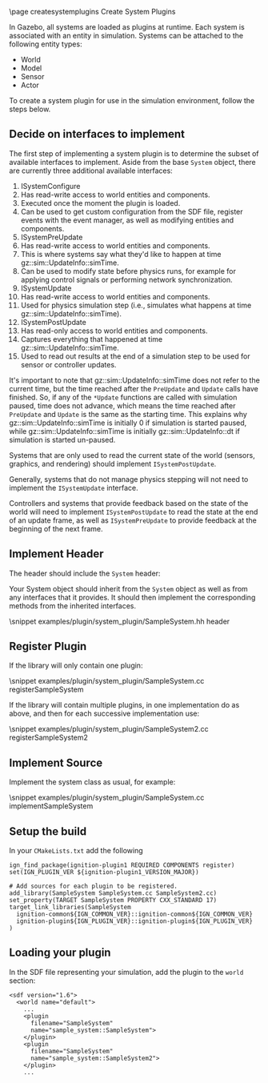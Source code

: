 \page createsystemplugins Create System Plugins

In Gazebo, all systems are loaded as plugins at runtime. Each system
is associated with an entity in simulation. Systems can be attached to the
following entity types:

* World
* Model
* Sensor
* Actor

To create a system plugin for use in the simulation environment, follow the
steps below.

## Decide on interfaces to implement

The first step of implementing a system plugin is to determine the subset of
available interfaces to implement.  Aside from the base `System` object,
there are currently three additional available interfaces:

1. ISystemConfigure
  1. Has read-write access to world entities and components.
  2. Executed once the moment the plugin is loaded.
  3. Can be used to get custom configuration from the SDF file, register events
     with the event manager, as well as modifying entities and components.
2. ISystemPreUpdate
  1. Has read-write access to world entities and components.
  2. This is where systems say what they'd like to happen at time gz::sim::UpdateInfo::simTime.
  3. Can be used to modify state before physics runs, for example for applying control signals or performing network synchronization.
2. ISystemUpdate
  1. Has read-write access to world entities and components.
  2. Used for physics simulation step (i.e., simulates what happens at time gz::sim::UpdateInfo::simTime).
3. ISystemPostUpdate
  1. Has read-only access to world entities and components.
  2. Captures everything that happened at time gz::sim::UpdateInfo::simTime.
  3. Used to read out results at the end of a simulation step to be used for sensor or controller updates.

It's important to note that gz::sim::UpdateInfo::simTime does not refer to the current time, but the time reached after the `PreUpdate` and `Update` calls have finished.
So, if any of the `*Update` functions are called with simulation paused, time does not advance, which means the time reached after `PreUpdate` and `Update` is the same as the starting time.
This explains why gz::sim::UpdateInfo::simTime is initially 0 if simulation is started paused, while gz::sim::UpdateInfo::simTime is initially gz::sim::UpdateInfo::dt if simulation is started un-paused.

Systems that are only used to read the current state of the world (sensors,
graphics, and rendering) should implement `ISystemPostUpdate`.

Generally, systems that do not manage physics stepping will not need to
implement the `ISystemUpdate` interface.

Controllers and systems that provide feedback based on the state of the
world will need to implement `ISystemPostUpdate` to read the state at the
end of an update frame, as well as `ISystemPreUpdate` to provide feedback at
the beginning of the next frame.

## Implement Header

The header should include the `System` header:

Your System object should inherit from the `System` object as well as from
any interfaces that it provides.  It should then implement the corresponding
methods from the inherited interfaces.

\snippet examples/plugin/system_plugin/SampleSystem.hh header

## Register Plugin

If the library will only contain one plugin:

\snippet examples/plugin/system_plugin/SampleSystem.cc registerSampleSystem

If the library will contain multiple plugins, in one implementation do as
above, and then for each successive implementation use:

\snippet examples/plugin/system_plugin/SampleSystem2.cc registerSampleSystem2

## Implement Source

Implement the system class as usual, for example:

\snippet examples/plugin/system_plugin/SampleSystem.cc implementSampleSystem

## Setup the build

In your `CMakeLists.txt` add the following

```
ign_find_package(ignition-plugin1 REQUIRED COMPONENTS register)
set(IGN_PLUGIN_VER ${ignition-plugin1_VERSION_MAJOR})

# Add sources for each plugin to be registered.
add_library(SampleSystem SampleSystem.cc SampleSystem2.cc)
set_property(TARGET SampleSystem PROPERTY CXX_STANDARD 17)
target_link_libraries(SampleSystem
  ignition-common${IGN_COMMON_VER}::ignition-common${IGN_COMMON_VER}
  ignition-plugin${IGN_PLUGIN_VER}::ignition-plugin${IGN_PLUGIN_VER}
)
```

## Loading your plugin

In the SDF file representing your simulation, add the plugin to the `world` section:

```{.xml}
<sdf version="1.6">
  <world name="default">
    ...
    <plugin
      filename="SampleSystem"
      name="sample_system::SampleSystem">
    </plugin>
    <plugin
      filename="SampleSystem"
      name="sample_system::SampleSystem2">
    </plugin>
    ...
```
